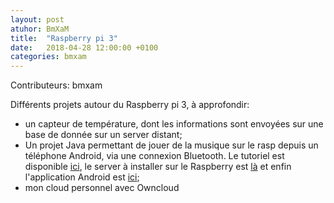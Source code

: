 ```yaml
---
layout: post
atuhor: BmXaM
title:  "Raspberry pi 3"
date:   2018-04-28 12:00:00 +0100
categories: bmxam
---
```

Contributeurs: bmxam

Différents projets autour du Raspberry pi 3, à approfondir:
* un capteur de température, dont les informations sont envoyées sur une base de donnée sur un server distant;
* Un projet Java permettant de jouer de la musique sur le rasp depuis un téléphone Android, via une connexion Bluetooth. Le tutoriel est disponible [ici][tuto-url], le server à installer sur le Raspberry est [là][server-rasp-url] et enfin l'application Android est [ici][appli-android-url];
* mon cloud personnel avec Owncloud

[tuto-url]: https://jacknbob.fr/bmxam/projects/tuto_bluetooth.pdf
[server-rasp-url]: https://jacknbob.fr/bmxam/projects/bluetoothpi.jar
[appli-android-url]: https://jacknbob.fr/bmxam/projects/BluetoothRaspClient.apk
